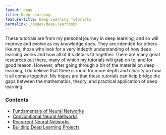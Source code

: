 ```yaml
---
layout: page
title: Deep Learning
feature-title: Deep Learning Tutorials
permalink: /pages/deep-learning/
---
```

These tutorials are from my personal journey in deep learning, and so will improve and evolve as my knowledge does. They are intended for others like me, those who look for a very indepth understanding of how deep learning works and how all of it's details fit together. There are many great resources out there, many of which my tutorials will grab on to, and for good reason. However, after going through a bit of the material on deep learning, I do believe that there is room for more depth and clearity on how it all comes together. My hopes are that these tutorials can help bridge the gaps between the mathematics, theory, and practical application of deep learning.
### Contents
- [Fundamentals of Neural Networks](https://www.timothyrollings.com/fundamentalNNs/)
- [Convolutional Neural Networks]()
- [Recurrent Neural Networks]()
- [Building Deep Learning Projects]()
